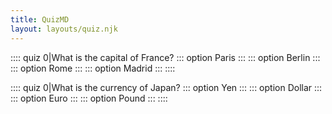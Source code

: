 ```yaml
---
title: QuizMD
layout: layouts/quiz.njk
---
```

:::: quiz 0|What is the capital of France?
::: option
Paris
:::
::: option
Berlin
:::
::: option
Rome
:::
::: option
Madrid
:::
::::

:::: quiz 0|What is the currency of Japan?
::: option
Yen
:::
::: option
Dollar
:::
::: option
Euro
:::
::: option
Pound
:::
::::